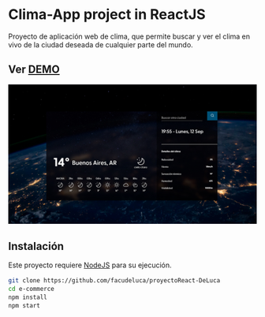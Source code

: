 # Clima-App project in ReactJS

Proyecto de aplicación web de clima, que permite buscar y ver el clima en vivo de la ciudad deseada de cualquier parte del mundo.


## Ver [DEMO](https://clima-deluca.netlify.app)
![ Alt text](./src/portada.jpg)

## Instalación

Este proyecto requiere [NodeJS](https://nodejs.org/) para su ejecución.

```bash
git clone https://github.com/facudeluca/proyectoReact-DeLuca
cd e-commerce
npm install
npm start
```
